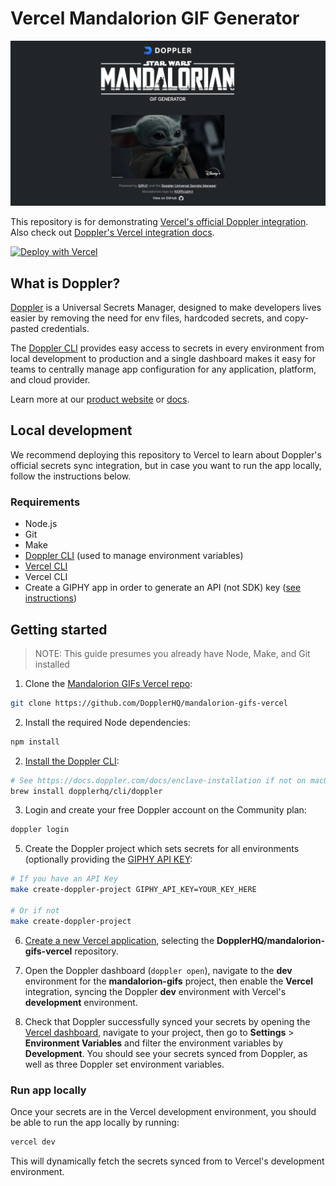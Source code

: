 # Vercel Mandalorion GIF Generator

![](public/images/og-image.jpg)

This repository is for demonstrating [Vercel's official Doppler integration](https://vercel.com/integrations/doppler). Also check out [Doppler's Vercel integration docs](https://docs.doppler.com/docs/vercel).

[![Deploy with Vercel](https://vercel.com/button)](https://vercel.com/new/git/external?repository-url=https%3A%2F%2Fgithub.com%2FDopplerHQ%2Fmandalorion-gifs-vercel&env=GIPHY_TAG,GIPHY_RATING&envDescription=GIPHY_TAG%20should%20be%20%22mandalorion%22%2C%20GIPHY_TAG%20should%20be%20%22pg13%22%2C%20and%20if%20you've%20created%20a%20GIPHY%20API%20key%2C%20manually%20add%20a%20GIPHY_API_KEY%20environment%20variable&envLink=https%3A%2F%2Fgithub.com%2FDopplerHQ%2Fmandalorion-gifs-vercel%2Fblob%2Fmain%2Fsample.env&project-name=doppler-mandalorion-gifs&repo-name=mandalorion-gifs-vercel&redirect-url=https%3A%2F%2Fdashboard.doppler.com%2F)

## What is Doppler?

[Doppler](https://doppler.com/) is a Universal Secrets Manager, designed to make developers lives easier by removing the need for env files, hardcoded secrets, and copy-pasted credentials.

The [Doppler CLI](https://docs.doppler.com/docs) provides easy access to secrets in every environment from local development to production and a single dashboard makes it easy for teams to centrally manage app configuration for any application, platform, and cloud provider.

Learn more at our [product website](https://doppler.com) or [docs](https://docs.doppler.com/docs/).

## Local development

We recommend deploying this repository to Vercel to learn about Doppler's official secrets sync integration, but in case you want to run the app locally, follow the instructions below.

### Requirements

- Node.js
- Git
- Make
- [Doppler CLI](https://docs.doppler.com/docs/enclave-installation) (used to manage environment variables)
- [Vercel CLI](https://vercel.com/download)
- Vercel CLI
- Create a GIPHY app in order to generate an API (not SDK) key ([see instructions](https://developers.giphy.com/docs/api/#quick-start-guide))

## Getting started

> NOTE: This guide presumes you already have Node, Make, and Git installed

1. Clone the [Mandalorion GIFs Vercel repo](https://github.com/DopplerHQ/mandalorion-gifs-vercel):
```sh
git clone https://github.com/DopplerHQ/mandalorion-gifs-vercel
```

2. Install the required Node dependencies:
```sh
npm install
```

2. [Install the Doppler CLI](https://docs.doppler.com/docs/enclave-installation):
```sh
# See https://docs.doppler.com/docs/enclave-installation if not on macOS
brew install dopplerhq/cli/doppler
```

3. Login and create your free Doppler account on the Community plan:
```sh
doppler login
```

5. Create the Doppler project which sets secrets for all environments (optionally providing the [GIPHY API KEY](https://developers.giphy.com/docs/api/#quick-start-guide):
```sh
# If you have an API Key
make create-doppler-project GIPHY_API_KEY=YOUR_KEY_HERE

# Or if not
make create-doppler-project
```

6. [Create a new Vercel application](https://vercel.com/new), selecting the **DopplerHQ/mandalorion-gifs-vercel** repository.

7. Open the Doppler dashboard (`doppler open`), navigate to the **dev** environment for the **mandalorion-gifs** project, then enable the **Vercel** integration, syncing the Doppler **dev** environment with Vercel's **development** environment.

8. Check that Doppler successfully synced your secrets by opening the [Vercel dashboard](https://vercel.com/), navigate to your project, then go to **Settings** > **Environment Variables** and filter the environment variables by **Development**. You should see your secrets synced from Doppler, as well as three Doppler set environment variables.

### Run app locally

Once your secrets are in the Vercel development environment, you should be able to run the app locally by running:

```sh
vercel dev
```

This will dynamically fetch the secrets synced from to Vercel's development environment.
